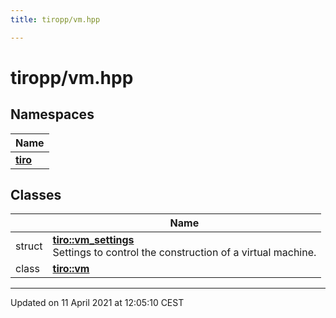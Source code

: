 ```yaml
---
title: tiropp/vm.hpp

---
```


# tiropp/vm.hpp

## Namespaces

| Name           |
| -------------- |
| **[tiro](/docs/api/namespaces/namespacetiro)**  |

## Classes

|                | Name           |
| -------------- | -------------- |
| struct | **[tiro::vm_settings](/docs/api/classes/structtiro_1_1vm__settings)** <br>Settings to control the construction of a virtual machine.  |
| class | **[tiro::vm](/docs/api/classes/classtiro_1_1vm)**  |






-------------------------------

Updated on 11 April 2021 at 12:05:10 CEST
